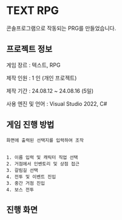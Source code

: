 # TEXT RPG 
콘솔프로그램으로 작동되는 PRG를 만들었습니다.
## 프로젝트 정보
게임 장르 : 텍스트, RPG


제작 인원 : 1 인 (개인 프로젝트)


제작 기간 : 24.08.12 ~ 24.08.16 (5일)


사용 엔진 및 언어 : Visual Studio 2022, C#
## 게임 진행 방법
```
화면에 출력된 선택지를 입력하여 조작


1. 이름 입력 및 캐릭터 직업 선택
2. 거점에서 인벤토리 및 상점 접근
3. 갈림길 선택
4. 전투 및 이벤트 진입
3. 중간 거점 진입
4. 보스 전투
```


## 진행 화면
